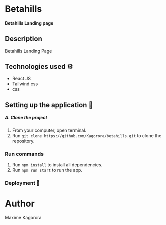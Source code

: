 # Betahills

#### Betahills Landing page

## Description
Betahills Landing Page

## Technologies used :gear:
- React JS
- Tailwind css
- css

## Setting up the application :wrench:

##### A. Clone the project
1. From your computer, open terminal. 
2. Run `git clone https://github.com/Kagorora/betahills.git` to clone the repository.

### Run commands

1. Run `npm install` to install all dependencies.
2. Run `npm run start` to run the app. 

### Deployment 🚀


# Author

Maxime Kagorora
